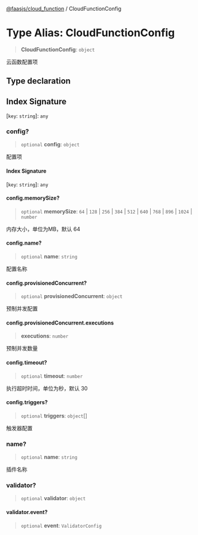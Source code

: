 [@faasjs/cloud_function](../README.md) / CloudFunctionConfig

# Type Alias: CloudFunctionConfig

> **CloudFunctionConfig**: `object`

云函数配置项

## Type declaration

## Index Signature

\[`key`: `string`\]: `any`

### config?

> `optional` **config**: `object`

配置项

#### Index Signature

\[`key`: `string`\]: `any`

#### config.memorySize?

> `optional` **memorySize**: `64` \| `128` \| `256` \| `384` \| `512` \| `640` \| `768` \| `896` \| `1024` \| `number`

内存大小，单位为MB，默认 64

#### config.name?

> `optional` **name**: `string`

配置名称

#### config.provisionedConcurrent?

> `optional` **provisionedConcurrent**: `object`

预制并发配置

#### config.provisionedConcurrent.executions

> **executions**: `number`

预制并发数量

#### config.timeout?

> `optional` **timeout**: `number`

执行超时时间，单位为秒，默认 30

#### config.triggers?

> `optional` **triggers**: `object`[]

触发器配置

### name?

> `optional` **name**: `string`

插件名称

### validator?

> `optional` **validator**: `object`

#### validator.event?

> `optional` **event**: `ValidatorConfig`
